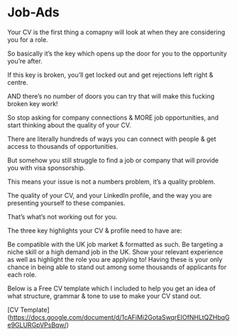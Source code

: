 # Job-Ads

Your CV is the first thing a comapny will look at when they are considering you for a role.

So basically it’s the key which opens up the door for you to the opportunity you’re after.

If this key is broken, you’ll get locked out and get rejections left right & centre.

AND there’s no number of doors you can try that will make this fucking broken key work!

So stop asking for company connections & MORE job opportunities, and start thinking about the quality of your CV.

There are literally hundreds of ways you can connect with people & get access to thousands of opportunities.

But somehow you still struggle to find a job or company that will provide you with visa sponsorship.

This means your issue is not a numbers problem, it’s a quality problem.

The quality of your CV, and your LinkedIn profile, and the way you are presenting yourself to these companies.

That’s what’s not working out for you.

The three key highlights your CV & profile need to have are:

Be compatible with the UK job market & formatted as such.
Be targeting a niche skill or a high demand job in the UK.
Show your relevant experience as well as highlight the role you are applying to!
Having these is your only chance in being able to stand out among some thousands of applicants for each role.

Below is a Free CV template which I included to help you get an idea of what structure, grammar & tone to use to make your CV stand out.

[CV Template] (https://docs.google.com/document/d/1cAFiMi2GotaSwqrEIOfNHLtQZHbqGe9GLURGpVPsBqw/)
